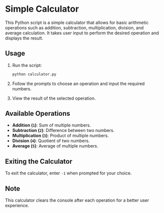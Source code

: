 # Simple Calculator

This Python script is a simple calculator that allows for basic arithmetic operations such as addition, subtraction, multiplication, division, and average calculation. It takes user input to perform the desired operation and displays the result.

## Usage

1. Run the script:

    ```bash
    python calculator.py
    ```

2. Follow the prompts to choose an operation and input the required numbers.

3. View the result of the selected operation.

## Available Operations

- **Addition (`1`)**: Sum of multiple numbers.
- **Subtraction (`2`)**: Difference between two numbers.
- **Multiplication (`3`)**: Product of multiple numbers.
- **Division (`4`)**: Quotient of two numbers.
- **Average (`5`)**: Average of multiple numbers.

## Exiting the Calculator

To exit the calculator, enter `-1` when prompted for your choice.

## Note

This calculator clears the console after each operation for a better user experience.

